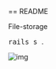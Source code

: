 == README

File-storage

<tt>rails s </tt>.

![img](http://i7.pixs.ru/storage/9/5/0/Fotor06119_2849403_12509950.jpg)
